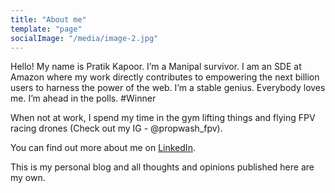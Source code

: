 ```yaml
---
title: "About me"
template: "page"
socialImage: "/media/image-2.jpg"
---
```


Hello! My name is Pratik Kapoor. I’m a Manipal survivor. I am an SDE at Amazon where my work directly contributes to empowering the next billion users to harness the power of the web. I’m a stable genius. Everybody loves me. I’m ahead in the polls. #Winner
 
When not at work, I spend my time in the gym lifting things and flying FPV racing drones (Check out my IG - @propwash_fpv).

You can find out more about me on [LinkedIn](https://www.linkedin.com/in/pratik-kapoor-ab636687/).

This is my personal blog and all thoughts and opinions published here are my own.
